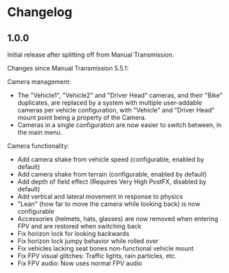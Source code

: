 # Changelog

## 1.0.0

Initial release after splitting off from Manual Transmission.

Changes since Manual Transmission 5.5.1:

Camera management:

* The "Vehicle1", "Vehicle2" and "Driver Head" cameras, and their "Bike" duplicates, are replaced by a system
with multiple user-addable cameras per vehicle configuration, with "Vehicle" and "Driver Head" mount point being a
property of the Camera.
* Cameras in a single configuration are now easier to switch between, in the main menu.

Camera functionality:

* Add camera shake from vehicle speed (configurable, enabled by default)
* Add camera shake from terrain (configurable, enabled by default)
* Add depth of field effect (Requires Very High PostFX, disabled by default)
* Add vertical and lateral movement in response to physics
* "Lean" (how far to move the camera while looking back) is now configurable
* Accessories (helmets, hats, glasses) are now removed when entering FPV and are restored when switching back
* Fix horizon lock for looking backwards
* Fix horizon lock jumpy behavior while rolled over
* Fix vehicles lacking seat bones non-functional vehicle mount
* Fix FPV visual glitches: Traffic lights, rain particles, etc.
* Fix FPV audio: Now uses normal FPV audio
